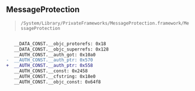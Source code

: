 ## MessageProtection

> `/System/Library/PrivateFrameworks/MessageProtection.framework/MessageProtection`

```diff

   __DATA_CONST.__objc_protorefs: 0x18
   __DATA_CONST.__objc_superrefs: 0x128
   __AUTH_CONST.__auth_got: 0x10a0
-  __AUTH_CONST.__auth_ptr: 0x570
+  __AUTH_CONST.__auth_ptr: 0x558
   __AUTH_CONST.__const: 0x2458
   __AUTH_CONST.__cfstring: 0x18e0
   __AUTH_CONST.__objc_const: 0x64f8

```
